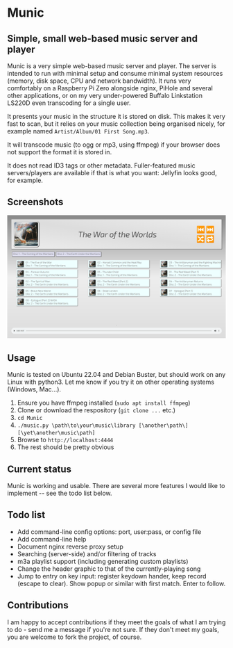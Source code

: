# Munic
## Simple, small web-based music server and player
Munic is a very simple web-based music server and player.  The server is intended to run with minimal setup and consume minimal system resources (memory, disk space, CPU and network bandwidth).  It runs very comfortably on a Raspberry Pi Zero alongside nginx, PiHole and several other applications, or on my very under-powered Buffalo Linkstation LS220D even transcoding for a single user.

It presents your music in the structure it is stored on disk.  This makes it very fast to scan, but it relies on your music collection being organised nicely, for example named `Artist/Album/01 First Song.mp3`.

It will transcode music (to ogg or mp3, using ffmpeg) if your browser does not support the format it is stored in.

It does not read ID3 tags or other metadata.  Fuller-featured music servers/players are available if that is what you want: Jellyfin looks good, for example.

## Screenshots
[![Album view](screenshots/Screenshot1.png)](screenshots/Screenshot1.png)

## Usage
Munic is tested on Ubuntu 22.04 and Debian Buster, but should work on any Linux with python3.  Let me know if you try it on other operating systems (Windows, Mac...).

1. Ensure you have ffmpeg installed (`sudo apt install ffmpeg`)
1. Clone or download the respository (`git clone ...` etc.)
2. `cd Munic`
3. `./music.py \path\to\your\music\library [\another\path\] [\yet\another\music\path]`
4. Browse to `http://localhost:4444`
5. The rest should be pretty obvious

## Current status
Munic is working and usable.  There are several more features I would like to implement -- see the todo list below.

## Todo list
- Add command-line config options: port, user:pass, or config file
- Add command-line help
- Document nginx reverse proxy setup
- Searching (server-side) and/or filtering of tracks
- m3a playlist support (including generating custom playlists)
- Change the header graphic to that of the currently-playing song
- Jump to entry on key input: register keydown hander, keep record (escape to clear). Show popup or similar with first match. Enter to follow.

## Contributions
I am happy to accept contributions if they meet the goals of what I am trying to do - send me a message if you're not sure.  If they don't meet my goals, you are welcome to fork the project, of course.
